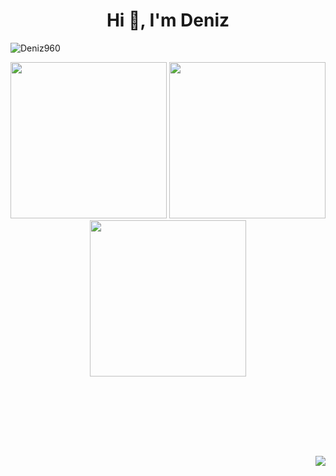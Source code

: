 <h1 align="center">Hi 👋, I'm Deniz</h1>


<img align="center" src="https://komarev.com/ghpvc/?username=crookameron&label=Profile%20views&color=6161ff&style=flat" alt="Deniz960"/> 

 <p align="center">
  <img width="250" src="https://i.pinimg.com/originals/bd/c5/d5/bdc5d5efef0626dd676f81cc1f7d1fe9.gif">
  <img width="250" src="https://64.media.tumblr.com/842dbdb12642764e2db1e68abe2767e1/e49e15e0a45729cd-ef/s250x400/d1b2aad5f3bdc6af46f4581a3b17c07df3c3ee4a.gif">
  <img width="250" src="https://images-wixmp-ed30a86b8c4ca887773594c2.wixmp.com/f/ae0392d7-3c7c-450e-875a-2134de6dbf59/dawicq3-d15f7e95-fc88-4f5a-b823-d9a69d5c966a.gif?token=eyJ0eXAiOiJKV1QiLCJhbGciOiJIUzI1NiJ9.eyJzdWIiOiJ1cm46YXBwOjdlMGQxODg5ODIyNjQzNzNhNWYwZDQxNWVhMGQyNmUwIiwiaXNzIjoidXJuOmFwcDo3ZTBkMTg4OTgyMjY0MzczYTVmMGQ0MTVlYTBkMjZlMCIsIm9iaiI6W1t7InBhdGgiOiJcL2ZcL2FlMDM5MmQ3LTNjN2MtNDUwZS04NzVhLTIxMzRkZTZkYmY1OVwvZGF3aWNxMy1kMTVmN2U5NS1mYzg4LTRmNWEtYjgyMy1kOWE2OWQ1Yzk2NmEuZ2lmIn1dXSwiYXVkIjpbInVybjpzZXJ2aWNlOmZpbGUuZG93bmxvYWQiXX0.R9kP2rAWvwdF5AOGWhiUyahnQoAtlMmve1nwSxUWAag">
 </p>
 

<br> 
<br> 





<!--
<div>
<p><img align="center" src="https://github-readme-stats.vercel.app/api?username=crookameron&show_icons=true&theme=react&hide_border=true&locale=en" alt="crookameron" /></p>
-->
<!--
<p><img align="left" src="https://github-readme-stats.vercel.app/api/top-langs?username=crookameron&show_icons=true&theme=react&hide_border=true&locale=en&layout=compact" alt="crookameron" /></p>
</div>
-->


<br> <br> <br> 




<img align="right" src="https://i.imgur.com/4ru2xIY.gif">


